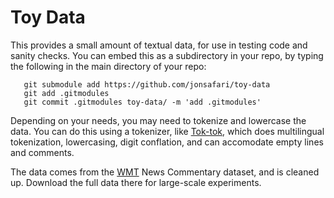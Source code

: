 # Toy Data

This provides a small amount of textual data, for use in testing code and
sanity checks.  You can embed this as a subdirectory in your repo, by typing the
following in the main directory of your repo:

       git submodule add https://github.com/jonsafari/toy-data
	   git add .gitmodules
	   git commit .gitmodules toy-data/ -m 'add .gitmodules'

Depending on your needs, you may need to tokenize and lowercase the data. You can
do this using a tokenizer, like [Tok-tok](https://github.com/jonsafari/tok-tok),
which does multilingual tokenization, lowercasing, digit conflation, and can
accomodate empty lines and comments.

The data comes from the [WMT](http://www.statmt.org/wmt16/translation-task.html)
News Commentary dataset, and is cleaned up.  Download the full data there for
large-scale experiments.
